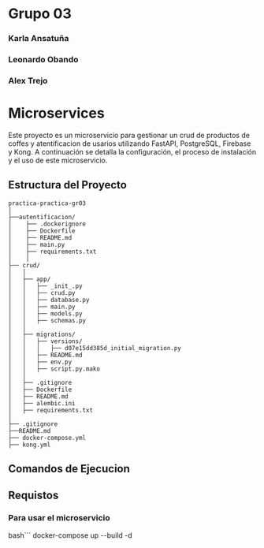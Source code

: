 # Grupo 03
### Karla Ansatuña
### Leonardo Obando
### Alex Trejo

# Microservices

Este proyecto es un microservicio para gestionar un crud de productos de coffes y atentificacion de usarios utilizando FastAPI, PostgreSQL, Firebase y Kong. A continuación se detalla la configuración, el proceso de instalación y el uso de este microservicio.

## Estructura del Proyecto
```
practica-practica-gr03
│
├──autentificacion/
│    ├── .dockerignore
│    ├── Dockerfile
│    ├── README.md
│    ├── main.py
│    ├── requirements.txt
│    │
├── crud/
│   │
│   ├── app/
│   │   ├── _init_.py
│   │   ├── crud.py
│   │   ├── database.py
│   │   ├── main.py
│   │   ├── models.py
│   │   ├── schemas.py
│   │
│   ├── migrations/
│   │   ├── versions/
│   │   │   ├── d07e15dd385d_initial_migration.py
│   │   ├── README.md
│   │   ├── env.py
│   │   ├── script.py.mako
│   │
│   ├── .gitignore
│   ├── Dockerfile
│   ├── README.md
│   ├── alembic.ini
│   ├── requirements.txt
│
├── .gitignore
├──README.md
├── docker-compose.yml
├── kong.yml
```
## Comandos de Ejecucion

## Requistos


### Para usar el microservicio 
bash```
docker-compose up --build -d
```